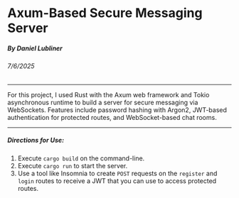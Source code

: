 # Axum-Based Secure Messaging Server
##### By Daniel Lubliner
###### 7/6/2025
___

For this project, I used Rust with the Axum web framework and Tokio asynchronous runtime to build a server for secure messaging via WebSockets. Features include password hashing with Argon2, JWT-based authentication for protected routes, and WebSocket-based chat rooms. 
___
##### Directions for Use:
1. Execute `cargo build` on the command-line.
2. Execute `cargo run` to start the server. 
3. Use a tool like Insomnia to create `POST` requests on the `register` and `login` routes to receive a JWT that you can use to access protected routes.